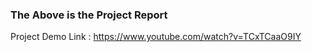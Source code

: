 ### The Above is the Project Report

Project Demo Link : https://www.youtube.com/watch?v=TCxTCaaO9IY
